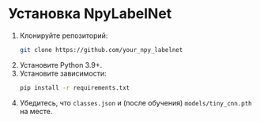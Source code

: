 # Установка NpyLabelNet

1. Клонируйте репозиторий:
   ```bash
   git clone https://github.com/your_npy_labelnet
   ```
2. Установите Python 3.9+.
3. Установите зависимости:
   ```bash
   pip install -r requirements.txt
   ```
4. Убедитесь, что `classes.json` и (после обучения) `models/tiny_cnn.pth` на месте.